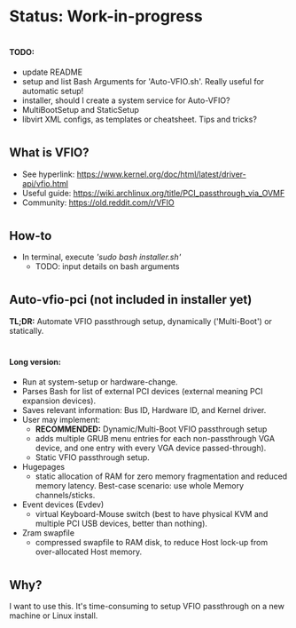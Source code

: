 # Status: Work-in-progress
#
#### TODO:
* update README
* setup and list Bash Arguments for 'Auto-VFIO.sh'. Really useful for automatic setup!
* installer, should I create a system service for Auto-VFIO?
* MultiBootSetup and StaticSetup
* libvirt XML configs, as templates or cheatsheet. Tips and tricks?
#
## What is VFIO?
* See hyperlink:  https://www.kernel.org/doc/html/latest/driver-api/vfio.html
* Useful guide:   https://wiki.archlinux.org/title/PCI_passthrough_via_OVMF
* Community:      https://old.reddit.com/r/VFIO
#
## How-to
* In terminal, execute *'sudo bash installer.sh'*
  * TODO: input details on bash arguments
#
## Auto-vfio-pci  (not included in installer yet)
**TL;DR:**
Automate VFIO passthrough setup, dynamically ('Multi-Boot') or statically.
#
#### Long version:
* Run at system-setup or hardware-change.
* Parses Bash for list of external PCI devices (external meaning PCI expansion devices).
* Saves relevant information: Bus ID, Hardware ID, and Kernel driver.
* User may implement:
  * **RECOMMENDED:** Dynamic/Multi-Boot VFIO passthrough setup
   - adds multiple GRUB menu entries for each non-passthrough VGA device, and one entry with every VGA device passed-through). 
  * Static VFIO passthrough setup.
 * Hugepages
   - static allocation of RAM for zero memory fragmentation and reduced memory latency. Best-case scenario: use whole Memory channels/sticks.
 * Event devices (Evdev)
   - virtual Keyboard-Mouse switch (best to have physical KVM and multiple PCI USB devices, better than nothing).
 * Zram swapfile
   - compressed swapfile to RAM disk, to reduce Host lock-up from over-allocated Host memory.
#
## Why?
  I want to use this. It's time-consuming to setup VFIO passthrough on a new machine or Linux install.
#
